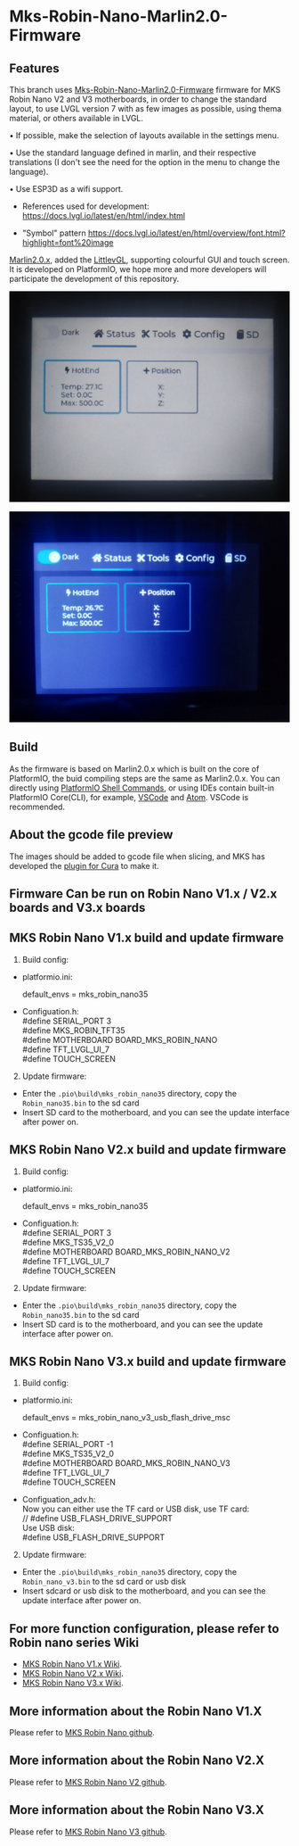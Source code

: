 # Mks-Robin-Nano-Marlin2.0-Firmware
## Features
This branch uses [Mks-Robin-Nano-Marlin2.0-Firmware](https://github.com/makerbase-mks/Mks-Robin-Nano-Marlin2.0-Firmware.git) firmware for MKS Robin Nano V2 and V3 motherboards, in order to change the standard layout, to use LVGL version 7 with as few images as possible, using thema material, or others available in LVGL.

• If possible, make the selection of layouts available in the settings menu.

• Use the standard language defined in marlin, and their respective translations (I don't see the need for the option in the menu to change the language).

• Use ESP3D as a wifi support.

- References used for development:
https://docs.lvgl.io/latest/en/html/index.html

- "Symbol" pattern
https://docs.lvgl.io/latest/en/html/overview/font.html?highlight=font%20image

 [Marlin2.0.x](https://github.com/MarlinFirmware/Marlin), added the [LittlevGL](https://github.com/littlevgl/lvgl), supporting colourful GUI and touch screen. It is developed on PlatformIO, we hope more and more developers will participate the development of this repository.

![](https://github.com/ThiagoAboo/Mks-Robin-Nano-Marlin2.0-Firmware/blob/LVGL7-material-theme/Images/MKS_Robin_Nano_light.jpg)

![](https://github.com/ThiagoAboo/Mks-Robin-Nano-Marlin2.0-Firmware/blob/LVGL7-material-theme/Images/MKS_Robin_Nano_dark.jpg)

## Build
As the firmware is based on Marlin2.0.x which is built on the core of PlatformIO, the buid compiling steps are the same as Marlin2.0.x. You can directly using [PlatformIO Shell Commands](https://docs.platformio.org/en/latest/core/installation.html#piocore-install-shell-commands), or using IDEs contain built-in PlatformIO Core(CLI), for example, [VSCode](https://docs.platformio.org/en/latest/integration/ide/vscode.html#ide-vscode) and [Atom](https://docs.platformio.org/en/latest/integration/ide/atom.html). VSCode is recommended.

## About the gcode file preview
The images should be added to gcode file when slicing, and MKS has developed the [plugin for Cura](https://github.com/makerbase-mks/mks-wifi-plugin) to make it.

## Firmware Can be run on Robin Nano V1.x / V2.x boards and V3.x boards
## MKS Robin Nano V1.x build and update firmware

1. Build config:
     
- platformio.ini: 
     
     default_envs = mks_robin_nano35    
- Configuation.h:  
     #define SERIAL_PORT 3  
     #define MKS_ROBIN_TFT35  
     #define MOTHERBOARD BOARD_MKS_ROBIN_NANO  
     #define TFT_LVGL_UI_7  
     #define TOUCH_SCREEN  

2. Update firmware:
   
- Enter the `.pio\build\mks_robin_nano35` directory, copy the `Robin_nano35.bin` to the sd card
- Insert SD card to the motherboard, and you can see the update interface after power on.   

## MKS Robin Nano V2.x build and update firmware

1. Build config:
     
- platformio.ini: 
     
     default_envs = mks_robin_nano35    
- Configuation.h:   
     #define SERIAL_PORT 3  
     #define MKS_TS35_V2_0  
     #define MOTHERBOARD BOARD_MKS_ROBIN_NANO_V2     
     #define TFT_LVGL_UI_7  
     #define TOUCH_SCREEN  

2. Update firmware:
   
- Enter the `.pio\build\mks_robin_nano35` directory, copy the `Robin_nano35.bin` to the sd card
- Insert SD card is to the motherboard, and you can see the update interface after power on.   

## MKS Robin Nano V3.x build and update firmware

1. Build config:
     
- platformio.ini: 
     
     default_envs = mks_robin_nano_v3_usb_flash_drive_msc
- Configuation.h:   
     #define SERIAL_PORT -1  
     #define MKS_TS35_V2_0  
     #define MOTHERBOARD BOARD_MKS_ROBIN_NANO_V3     
     #define TFT_LVGL_UI_7  
     #define TOUCH_SCREEN

- Configuation_adv.h:    
     Now you can either use the TF card or USB disk, use TF card:   
    // #define USB_FLASH_DRIVE_SUPPORT  
    Use USB disk:  
     #define USB_FLASH_DRIVE_SUPPORT  

2. Update firmware:
   
- Enter the `.pio\build\mks_robin_nano35` directory, copy the `Robin_nano_v3.bin` to the sd card or usb disk
- Insert sdcard or usb disk to the motherboard, and you can see the update interface after power on.  

## For more function configuration, please refer to Robin nano series Wiki
- [MKS Robin Nano V1.x Wiki](https://github.com/makerbase-mks/MKS-Robin-Nano-V1.X/wiki). 
- [MKS Robin Nano V2.x Wiki](https://github.com/makerbase-mks/MKS-Robin-Nano-V2.X/wiki). 
- [MKS Robin Nano V3.x Wiki](https://github.com/makerbase-mks/MKS-Robin-Nano-V3.X/wiki).

## More information about the Robin Nano V1.X
Please refer to [MKS Robin Nano github](https://github.com/makerbase-mks/MKS-Robin-Nano-V1.X).

##  More information about the Robin Nano V2.X
Please refer to [MKS Robin Nano V2 github](https://github.com/makerbase-mks/MKS-Robin-Nano-V2).

##  More information about the Robin Nano V3.X
Please refer to [MKS Robin Nano V3 github](https://github.com/makerbase-mks/MKS-Robin-Nano-V3.X).

